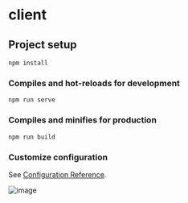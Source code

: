 # client

## Project setup
```
npm install
```

### Compiles and hot-reloads for development
```
npm run serve
```

### Compiles and minifies for production
```
npm run build
```

### Customize configuration
See [Configuration Reference](https://cli.vuejs.org/config/).



![image](https://github.com/soybean15/paec-instructor-monitoring-client/assets/75112014/addcb276-fb80-4c28-bc41-7b9934232752)
